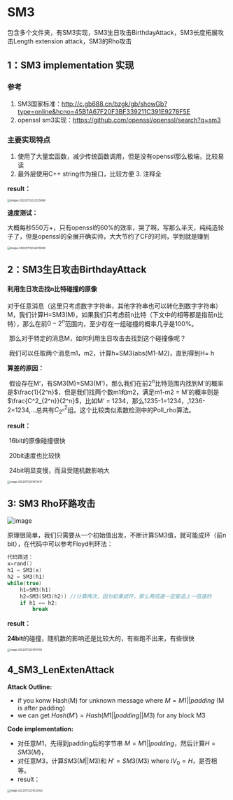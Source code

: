 # SM3

包含多个文件夹，有SM3实现，SM3生日攻击BirthdayAttack，SM3长度拓展攻击Length extension attack，SM3的Rho攻击



## 1：SM3 implementation 实现
### 参考
  1.  SM3国家标准：http://c.gb688.cn/bzgk/gb/showGb?type=online&hcno=45B1A67F20F3BF339211C391E9278F5E
  2.  openssl sm3实现：https://github.com/openssl/openssl/search?q=sm3

### 主要实现特点
  1.  使用了大量宏函数，减少传统函数调用，但是没有openssl那么极端，比较易读
  2.  最外层使用C++ string作为接口，比较方便
    3.  注释全



**result：**

<img src="C:\Users\Lenovo\AppData\Roaming\Typora\typora-user-images\image-20220713232125898.png" alt="image-20220713232125898" style="zoom:43%;" />

**速度测试：**

​	大概每秒550万+，只有openssl的60%的效率，哭了啊，写那么半天，纯纯造轮子了，但是openssl的全展开确实帅，大大节约了CF的时间，学到就是赚到

<img src="C:\Users\Lenovo\AppData\Roaming\Typora\typora-user-images\image-20220713234219208.png#" alt="image-20220713234219208" style="zoom:43%;" />



## 2：SM3生日攻击BirthdayAttack

#### 利用生日攻击找n比特碰撞的原像

​		对于任意消息（这里只考虑数字字符串，其他字符串也可以转化到数字字符串）M，我们计算H=SM3(M)，如果我们只考虑前n比特（下文中的相等都是指前n比特），那么在前$0-2^{n}$范围内，至少存在一组碰撞的概率几乎是100%。

​		那么对于特定的消息M，如何利用生日攻击去找到这个碰撞像呢？

​		我们可以任取两个消息m1，m2，计算h=SM3(abs(M1-M2)，直到得到H= h

**算差的原因：**

​		假设存在M‘，有SM3(M)=SM3(M')，那么我们在前$2^n$比特范围内找到M'的概率是$\frac{1}{2^n}$，但是我们找两个数m1和m2，满足m1-m2 = M’的概率则是$\frac{C^2_{2^n}}{2^n}$，比如M‘ = 1234，那么1235-1=1234，,1236-2=1234,...总共有$C^2_{2^n}$组。这个比较类似素数检测中的Poll_rho算法。



**result：**

​		16bit的原像碰撞很快

​		20bit速度也比较快

​		24bit明显变慢，而且受随机数影响大

<img src="C:\Users\Lenovo\AppData\Roaming\Typora\typora-user-images\image-20220713231831437.png" alt="image-20220713231831437" style="zoom:40%;" />




## 3:	SM3 Rho环路攻击

![image](https://user-images.githubusercontent.com/105496872/178673803-84228df7-2e3b-4035-a780-5f0d13ddaeaf.png)


​	原理很简单，我们只需要从一个初始值出发，不断计算SM3值，就可能成环（前n bit），在代码中可以参考Floyd判环法：

```c++
代码简述：
x=rand()
h1 = SM3(x)
h2 = SM3(h1)
while(true)
    h1=SM3(h1)
    h2=SM3(SM3(h2)) //计算两次，因为如果成环，那么两倍速一定能追上一倍速的
    if h1 == h2:
        break
```



**result：**

​	**24bit**的碰撞，随机数的影响还是比较大的，有些跑不出来，有些很快

<img src="C:\Users\Lenovo\AppData\Roaming\Typora\typora-user-images\image-20220713231414792.png" alt="image-20220713231414792" style="zoom:40%;" />





## 4_SM3_LenExtenAttack



**Attack Outline:**

- if you konw Hash(M) for unknown message where $M = M1||padding$ (M is after padding)
- we can get $Hash(M') = Hash(M1||padding||M3)$  for any block M3



**Code implementation:**

- 对任意M1，先得到padding后的字节串 $M = M1||padding$，然后计算$H=SM3(M)$，
- 对任意M3，计算$SM3(M||M3)$和 $H' = SM3(M3)$ where $IV_0 = H$，是否相等。
- result：

<img src="C:\Users\Lenovo\AppData\Roaming\Typora\typora-user-images\image-20220713231032942.png#" alt="image-20220713231032942" style="zoom:40%;" />
